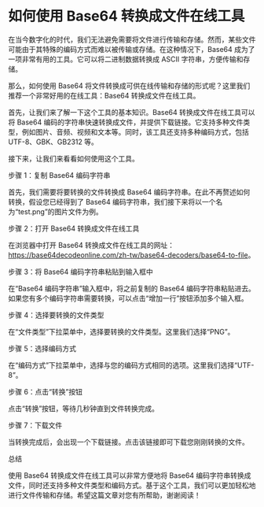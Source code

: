 如何使用 Base64 转换成文件在线工具
=====================

在当今数字化的时代，我们无法避免需要将文件进行传输和存储。然而，某些文件可能由于其特殊的编码方式而难以被传输或存储。在这种情况下，Base64 成为了一项非常有用的工具。它可以将二进制数据转换成 ASCII 字符串，方便传输和存储。

那么，如何使用 Base64 将文件转换成可供在线传输和存储的形式呢？这里我们推荐一个非常好用的在线工具：Base64 转换成文件在线工具。

首先，让我们来了解一下这个工具的基本知识。Base64 转换成文件在线工具可以将 Base64 编码的字符串快速转换成文件，并提供下载链接。它支持多种文件类型，例如图片、音频、视频和文本等。同时，该工具还支持多种编码方式，包括 UTF-8、GBK、GB2312 等。

接下来，让我们来看看如何使用这个工具。

步骤 1：复制 Base64 编码字符串

首先，我们需要将要转换的文件转换成 Base64 编码字符串。在此不再赘述如何转换，假设您已经得到了 Base64 编码字符串，我们接下来将以一个名为“test.png”的图片文件为例。

步骤 2：打开 Base64 转换成文件在线工具

在浏览器中打开 Base64 转换成文件在线工具的网址：<https://base64decodeonline.com/zh-tw/base64-decoders/base64-to-file>。

步骤 3：将 Base64 编码字符串粘贴到输入框中

在“Base64 编码字符串”输入框中，将之前复制的 Base64 编码字符串粘贴进去。如果您有多个编码字符串需要转换，可以点击“增加一行”按钮添加多个输入框。

步骤 4：选择要转换的文件类型

在“文件类型”下拉菜单中，选择要转换的文件类型。这里我们选择“PNG”。

步骤 5：选择编码方式

在“编码方式”下拉菜单中，选择与您的编码方式相同的选项。这里我们选择“UTF-8”。

步骤 6：点击“转换”按钮

点击“转换”按钮，等待几秒钟直到文件转换完成。

步骤 7：下载文件

当转换完成后，会出现一个下载链接。点击该链接即可下载您刚刚转换的文件。

总结

使用 Base64 转换成文件在线工具可以非常方便地将 Base64 编码字符串转换成文件，同时还支持多种文件类型和编码方式。基于这个工具，我们可以更加轻松地进行文件传输和存储。希望这篇文章对您有所帮助，谢谢阅读！